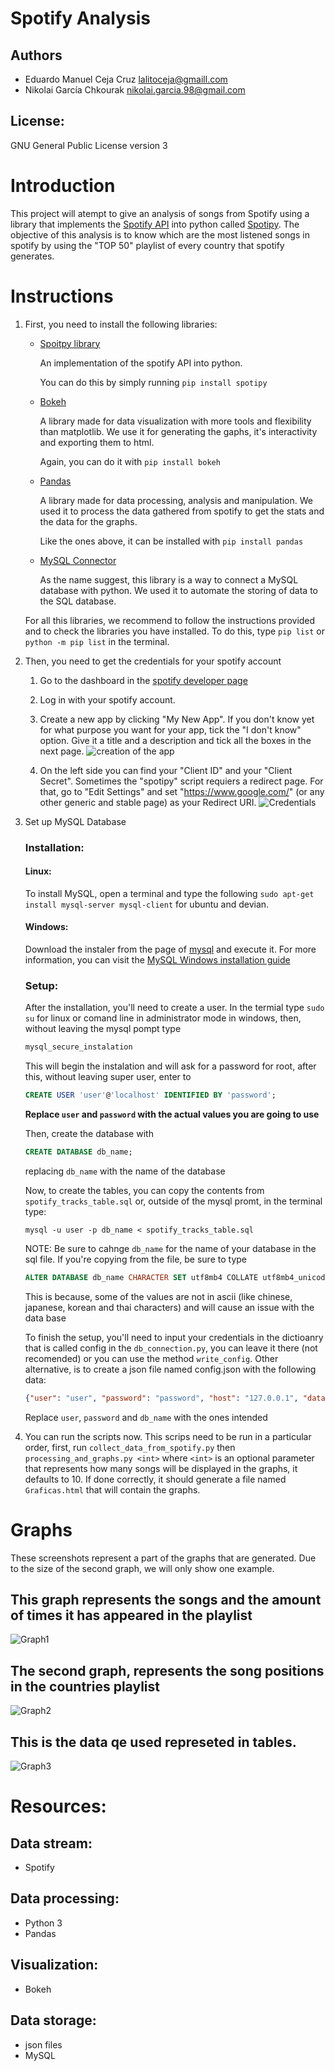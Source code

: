 # Spotify Analysis

## Authors
- Eduardo Manuel Ceja Cruz lalitoceja@gmaill.com
- Nikolai García Chkourak nikolai.garcia.98@gmail.com

## License:
GNU General Public License version 3


# Introduction

This project will atempt to give an analysis of songs from Spotify using a  library that implements the [Spotify API](https://developer.spotify.com/documentation/web-api/) into python called [Spotipy](https://github.com/plamere/spotipy). The objective of this analysis is to know which are the most listened songs in spotify by using the "TOP 50" playlist of every country that spotify generates.


# Instructions
1. First, you need to install the following libraries:
    * [Spoitpy library](https://github.com/plamere/spotipy)

        An implementation of the spotify API into python.

        You can do this by simply running `pip install spotipy`

    * [Bokeh](https://docs.bokeh.org/en/latest/docs/installation.html)
        
        A library made for data visualization with more tools and flexibility than matplotlib. We use it for generating the gaphs, it's interactivity and exporting them to html.

        Again, you can do it with `pip install bokeh`

    * [Pandas](https://pandas.pydata.org/pandas-docs/stable/getting_started/install.html)

        A library made for data processing, analysis and manipulation. We used it to process the data gathered from spotify to get the stats and the data for the graphs.

        Like the ones above, it can be installed with `pip install pandas`

    * [MySQL Connector](https://dev.mysql.com/doc/connector-python/en/connector-python-installation.html)

        As the name suggest, this library is a way to connect a MySQL database with python. We used it to automate the storing of data to the SQL database.

    For all this libraries, we recommend to follow the instructions provided and to check the libraries you have installed. To do this, type  `pip list` or `python -m pip list` in the terminal.

2. Then, you need to get the credentials for your spotify account

    1. Go to the dashboard in the [spotify developer page](https://developer.spotify.com/dashboard/)

    2. Log in with your spotify account.

    3. Create a new app by clicking "My New App". If you don't know yet for what purpose you want for your app, tick the "I don't know" option. Give it a title and a description and tick all the boxes in the next page.
    ![creation of the app](resources/App%20creation.png)

    4. On the left side you can find your "Client ID" and your "Client Secret". Sometimes the "spotipy" script requiers a redirect page. For that, go to "Edit Settings" and set "https://www.google.com/" (or any other generic and stable page) as your Redirect URI.
    ![Credentials](resources/Credentials.png)


3. Set up MySQL Database
    ### Installation:
    #### Linux:
    
    To install MySQL, open a terminal and type the following `sudo apt-get install mysql-server mysql-client` for ubuntu and devian.

    #### Windows:

    Download the instaler from the page of [mysql](https://dev.mysql.com/downloads/installer/) and execute it. For more information, you can visit the [MySQL Windows installation guide](https://dev.mysql.com/doc/refman/8.0/en/windows-installation.html)

    ### Setup:

    After the installation, you'll need to create a user. In the termial type `sudo su` for linux or comand line in administrator mode in windows, then, without leaving the mysql pompt type

    ```bash
    mysql_secure_instalation
    ```

    This will begin the instalation and will ask for a password for root, after this, without leaving super user, enter to 
    
    ```sql
    CREATE USER 'user'@'localhost' IDENTIFIED BY 'password';
    ```
    **Replace `user` and `password` with the actual values you are going to use**

    Then, create the database with 
    ```sql
    CREATE DATABASE db_name;
    ```
    replacing `db_name` with the name of the database

    Now, to create the tables, you can copy the contents from `spotify_tracks_table.sql` or, outside of the mysql promt, in the terminal type: 
    
   ```
   mysql -u user -p db_name < spotify_tracks_table.sql
   ```

    NOTE: Be sure to cahnge `db_name` for the name of your database in the sql file. If you're copying from the file, be sure to type 
    ```sql
    ALTER DATABASE db_name CHARACTER SET utf8mb4 COLLATE utf8mb4_unicode_ci; 
    ```
    This is because, some of the values are not in ascii (like chinese, japanese, korean and thai characters) and will cause an issue with the data base

    To finish the setup, you'll need to input your credentials in the dictioanry that is called config in the  `db_connection.py`, you can leave it there (not recomended) or you can use the method `write_config`. Other alternative, is to create a json file named config.json with the following data:
    ```json
    {"user": "user", "password": "password", "host": "127.0.0.1", "database": "db_name", "raise_on_warnings": True}
    ```
    Replace `user`, `password` and `db_name` with the ones intended
    
4. You can run the scripts now. This scrips need to be run in a particular order, first, run `collect_data_from_spotify.py` then `processing_and_graphs.py <int>` where `<int>` is an optional parameter that represents how many songs will be displayed in the graphs, it defaults to 10.  If done correctly, it should generate a file named `Graficas.html` that will contain the graphs.

# Graphs

These screenshots represent a part of the graphs that are generated. Due to the size of the second graph, we will only show one example.

## This graph represents the songs and the amount of times it has appeared in the playlist 
![Graph1](resources/Grafica1.png)

## The second graph, represents the song positions in the countries playlist
![Graph2](resources/Grafica2.png)

## This is the data qe used represeted in tables.
![Graph3](resources/Grafica3.png)

# Resources:
## Data stream:
- Spotify
## Data processing:
- Python 3 
- Pandas

## Visualization:
- Bokeh

## Data storage:
- json files
- MySQL
